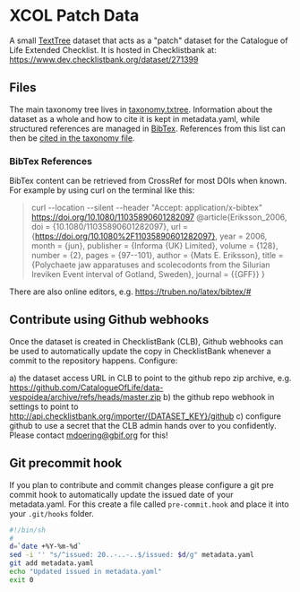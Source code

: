 # XCOL Patch Data
A small [TextTree](https://github.com/gbif/text-tree) dataset that acts as a "patch" dataset for the Catalogue of Life Extended Checklist.
It is hosted in Checklistbank at: https://www.dev.checklistbank.org/dataset/271399

## Files
The main taxonomy tree lives in [taxonomy.txtree](taxonomy.txtree). 
Information about the dataset as a whole and how to cite it is kept in metadata.yaml,
while structured references are managed in [BibTex](reference.bib). 
References from this list can then be [cited in the taxonomy file](https://github.com/CatalogueOfLife/coldp/blob/master/docs/publishing-guide-txtree.md).

### BibTex References
BibTex content can be retrieved from CrossRef for most DOIs when known.
For example by using curl on the terminal like this:
> curl --location --silent --header "Accept: application/x-bibtex" https://doi.org/10.1080/11035890601282097 
> @article{Eriksson_2006,
    doi = {10.1080/11035890601282097},
    url = {https://doi.org/10.1080%2F11035890601282097},
    year = 2006,
    month = {jun},
    publisher = {Informa {UK} Limited},
    volume = {128},
    number = {2},
    pages = {97--101},
    author = {Mats E. Eriksson},
    title = {Polychaete jaw apparatuses and scolecodonts from the Silurian Ireviken Event interval of Gotland, Sweden},
    journal = {{GFF}}
}

There are also online editors, e.g. https://truben.no/latex/bibtex/#


## Contribute using Github webhooks
Once the dataset is created in ChecklistBank (CLB), Github webhooks can be used to automatically update the copy in ChecklistBank 
whenever a commit to the repository happens. Configure:

 a) the dataset access URL in CLB to point to the github repo zip archive, e.g. https://github.com/CatalogueOfLife/data-vespoidea/archive/refs/heads/master.zip
 b) the github repo webhook in settings to point to http://api.checklistbank.org/importer/{DATASET_KEY}/github
 c) configure github to use a secret that the CLB admin hands over to you confidently. Please contact mdoering@gbif.org for this!


## Git precommit hook
If you plan to contribute and commit changes 
please configure a git pre commit hook to automatically update the issued date of your metadata.yaml.
For this create a file called `pre-commit.hook` and place it into your `.git/hooks` folder.

```bash
#!/bin/sh
#
d=`date +%Y-%m-%d`
sed -i '' "s/^issued: 20..-..-..$/issued: $d/g" metadata.yaml
git add metadata.yaml
echo "Updated issued in metadata.yaml"
exit 0
```
